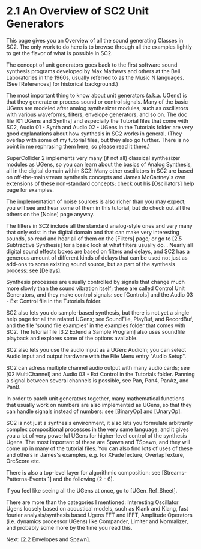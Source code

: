 # 2.1 An Overview of SC2 Unit Generators

This page gives you an Overview of all the sound generating Classes in SC2. The only work to do here is to browse through all the examples lightly to get the flavor of what is possible in SC2.

The concept of unit generators goes back to the first software sound synthesis programs developed by Max Mathews and others at the Bell Laboratories in the 1960s, usually referred to as the Music N languages.  (See [References] for historical background.)

The most important thing to know about unit generators (a.k.a. UGens) is that they generate or process sound or control signals. Many of the basic UGens are modeled after analog synthesizer modules, such as oscillators with various waveforms, filters, envelope generators, and so on.  The doc file [01 UGens and Synths] and especially the Tutorial files that come with SC2, Audio 01 - Synth and Audio 02 - UGens in the Tutorials folder are very good explanations about how synthesis in SC2 works in general. (They overlap with some of my tutorial files, but they also go further. There is no point in me rephrasing them here, so please read it there.)

SuperCollider 2 implements very many (if not all) classical synthesizer modules as UGens, so you can learn about the basics of Analog Synthesis, all in the digital domain within SC2! Many other oscillators in SC2 are based on off-the-mainstream synthesis concepts and James McCartney's own extensions of these non-standard concepts; check out his [Oscillators] help page for examples.

 The implementation of noise sources is also richer than you may expect; you will see and hear some of them in this tutorial, but do check out all the others on the [Noise] page anyway.

The filters in SC2 include all the standard analog-style ones and very many that only exist in the digital domain and that can make very interesting sounds, so read and hear all of them on the [Filters] page; or go to [2.5 Subtractive Synthesis] for a basic look at what filters usually do.  .  Nearly all digital sound effects boxes are based on filters and delays, and SC2 has a generous amount of different kinds of delays that can be used not just as add-ons to some existing sound source, but as part of the synthesis process: see [Delays].

 Synthesis processes are usually controlled by signals that change much more slowly than the sound vibration itself; these are called Control Unit Generators, and they make control signals: see [Controls] and the Audio 03 - Ext Control file in the Tutorials folder.

 SC2 also lets you do sample-based synthesis, but there is not yet a single help page for all the related UGens; see SoundFile, PlayBuf, and RecordBuf, and the file 'sound file examples' in the examples folder that comes with SC2.  The tutorial file [3.2 Extend a Sample Program] also uses soundfile playback and explores some of the options available.

 SC2 also lets you use the audio input as a UGen: AudioIn; you can select Audio input and output hardware with the File Menu entry "Audio Setup".

 SC2 can adress multiple channel audio output with many audio cards; see [02 MultiChannel] and Audio 03 - Ext Control in the Tutorials folder.  Panning a signal between several channels is possible, see Pan, Pan4, PanAz, and PanB.

In order to patch unit generators together, many mathematical functions that usually work on numbers are also implemented as UGens, so that they can handle signals instead of numbers: see [BinaryOp] and [UnaryOp].

SC2 is not just a synthesis environment, it also lets you formulate arbitrarily complex compositional processes in the very same language, and it gives you a lot of very powerful UGens for higher-level control of the synthesis Ugens. The most important of these are Spawn and TSpawn, and they will come up in many of the tutorial files.  You can also find lots of uses of these and others in James's examples, e.g. for XFadeTexture, OverlapTexture, OrcScore etc.

There is also a top-level layer for algorithmic composition: see [Streams-Patterns-Events 1] and the following (2 - 6).

If you feel like seeing all the UGens at once, go to [UGen_Ref_Sheet].

There are more than the categories I mentioned: Interesting Oscillator Ugens loosely based on acoustical models, such as Klank and Klang, fast fourier analysis/synthesis based Ugens FFT and IFFT, Amplitude Operators (i.e. dynamics processor UGens) like Compander, Limiter and Normalizer, and probably some more by the time you read this.

Next: [2.2 Envelopes and Spawn].
